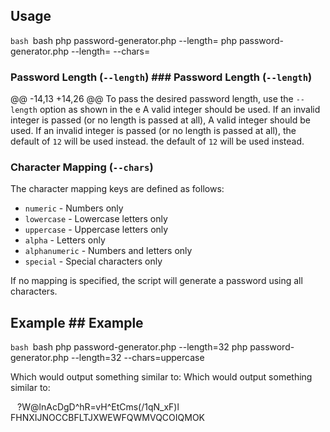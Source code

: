 ## Usage


```bash	```bash
php password-generator.php --length=<length>	php password-generator.php --length=<length> --chars=<character-mapping-key>
```	```


### Password Length (`--length`)	### Password Length (`--length`)
@@ -14,13 +14,26 @@ To pass the desired password length, use the `--length` option as shown in the e
A valid integer should be used. If an invalid integer is passed (or no length is passed at all),	A valid integer should be used. If an invalid integer is passed (or no length is passed at all),
the default of `12` will be used instead.	the default of `12` will be used instead.


### Character Mapping (`--chars`)

The character mapping keys are defined as follows:

- `numeric` - Numbers only
- `lowercase` - Lowercase letters only
- `uppercase` - Uppercase letters only
- `alpha` - Letters only
- `alphanumeric` - Numbers and letters only
- `special` - Special characters only

If no mapping is specified, the script will generate a password using all characters.

## Example	## Example
```bash	```bash
php password-generator.php --length=32	php password-generator.php --length=32 --chars=uppercase
```	```


Which would output something similar to:	Which would output something similar to:


```	```
?W@lnAcDgD^hR=vH^EtCms(/1qN_xF)l	FHNXIJNOCCBFLTJXWEWFQWMVQCOIQMOK
```	```
